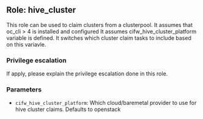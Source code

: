 ## Role: hive_cluster
This role can be used to claim clusters from a clusterpool. 
It assumes that oc_cli > 4 is installed and configured
It assumes cifw_hive_cluster_platform variable is defined. It switches which cluster claim tasks to include based on this variavle.

### Privilege escalation
If apply, please explain the privilege escalation done in this role.

### Parameters
* `cifw_hive_cluster_platform`: Which cloud/baremetal provider to use for hive cluster claims. Defaults to openstack
